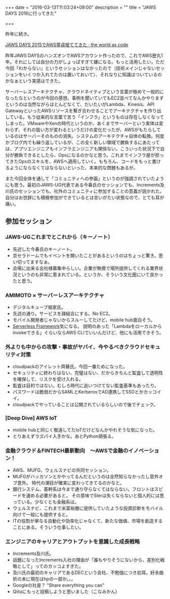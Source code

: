 +++
date = "2016-03-13T11:03:24+09:00"
description = ""
title = "JAWS DAYS 2016に行ってきた"

+++

昨年に続き。

[JAWS DAYS 2015でAWS童貞捨ててきた · the world as code](http://chroju.github.io/blog/2015/03/22/jaws-days-2015/)

昨年JAWS DAYSのハンズオンでAWSアカウント作ったので、これでAWS歴丸1年。それにしては自分の力がしょっぱすぎて嫌になる。もっと活用したい。ただ今回「わからない」というセッションはなかったので（技術メインじゃないセッションをいくつか入れてたのは置いておいて）、それなりに知識はついているのかなぁという実感はできた。

サーバーレスアーキテクチャ、クラウドネイティブという言葉が極めて一般的になったなというのが今回の感想。事例を聞いていてもEC2並べてなんかやりますというのは当然ながらほとんどなくて、だいたいがLambda、Kinesis、API GatewayといったAWSリソースを繋ぎ合わせることでアーキテクチャを作り出している。もう従来的な言葉で言う「インフラ」というものは存在しなくなってしまった。VMwareやXenの時代というのか、あくまでサーバーという実体は変わらず、それの扱い方が変わるというだけの変化だったが、AWSがもたらしているのはサーバーそのものの消失。システムのアーキテクチャ自体の転換。何度かブログ内でも繰り返しているが、この全く新しい領域で勝負するにあたっては、アプリエンジニアもインフラエンジニアも関係ない。こういった状況下で自分が勝負できるとしたら、Opsになるのかなと思う。これまでインフラ屋が担ってきたOpsのスキルを、AWSへ適用していく。もちろん、コードをもっと書けるようにならなくてはならないといった、本来的な問題もあるが。

また今回全体を通して「コミュニティへの参画」というのが強調されていたようにも思う。最初のJAWS-UG代表である今春氏のセッションでも、Increments及川氏のセッションでも、社外のコミュニティに参加することの意義が説かれた。自分はお世辞にも積極参加ができているとは言いがたい状態なので、とても耳が痛い。

参加セッション
----

### JAWS-UGこれまでとこれから（キーノート）

* 先述した今春氏のキーノート。
* 京セラドームでもイベントを開いたことがあるというのはちょっと驚き。思い切ってますなぁ。
* 会場に出来る会社様募集中らしい。企業が無償で場所提供してくれる業界状況というのも非常に恵まれている。というか、そういう文化圏にいて良かったと思う。

### AMIMOTO × サーバーレスアーキテクチャ

* デジタルキューブ堀家氏。
* 先述の通り。サービスを疎結合にする。No EC2。
* モバイル開発者じゃないからスルーしてたけど、mobile hub面白そう。
* [Serverless Framework](https://github.com/serverless/serverless)気になる。
  説明のあった「Lambdaをローカルからinvokeできる」ぐらいならAWS CLIでいいんだけど、他にも活用できそう。

### 外よりも中からの攻撃・事故がヤバイ、今やるべきクラウドセキュリティ対策

* cloudpackのアイレット齊藤氏。今回一番ためになった。
* セキュリティに終わりはない、完璧はない、だからきちんと監査して透明性を確保して、リスクを受け入れる。
* 監査は目的ではない。むしろ時代に追いつけてない監査基準もあったり。
* パスワードは脆弱だからSAMLとKerberosでAD連携してSSOとかカッコイイ。
* cloudpackでやっていることは公開されているらしいので後でチェック。

### [Deep Dive] AWS IoT

* mobile hubと同じく敬遠してたIoTだけどなんかやれそうな気になった。
* とりあえずラズパイ入手かな。あとPython頑張る。

### 金融クラウド＆FINTECH最新動向　～AWSで金融のイノベーション！

* AWS、MUFG、ウェルスナビの共同セッション。
* MUFGがハッカソンとかやってるんだというのは全然知らなかったし意外オブ意外。
  時代の潮目が確実に変わってきてるのかなと。
* 銀行システム、基幹系は今まで通り守らなくてはならない。フロントはスピードを速める必要があると。
  その意味でSIerは失くならないと個人的には思っている。少なくとも金融系は。
* ウェルスナビ、これまで米富裕層に提供していたような投資診断をモバイル向けで一般にも提供すると。
* ITの役割が単なる自動化や効率化じゃなくて、新たな価値、市場を創造することにある。そういう仕事したい。

### エンジニアのキャリアとアウトプットを意識した成長戦略

* Increments及川氏。
* 話題になったIncrements入社の理由が「誰もやりそうにないから、差別化戦略として」ってのカッコよすぎた。
* 及川氏の最初のキャリアであるDECという会社、不勉強につき初耳。紆余曲折の末に現在はhpの一部か。。。
* Googleの社是？ "Share everything you can"
* Qiitaにもっと投稿しようと思いました（こなみかん）

